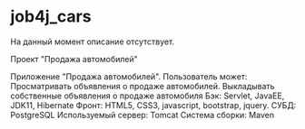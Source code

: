 # job4j_cars

На данный момент описание отсутствует.

Проект "Продажа автомобилей"

Приложение "Продажа автомобилей".
Пользователь может:
Просматривать объявления о продаже автомобилей.
Выкладывать собственные объявления о продаже автомобиля
Бэк: Servlet, JavaEE, JDK11, Hibernate
Фронт: HTML5, CSS3, javascript, bootstrap, jquery.
СУБД: PostgreSQL
Используемый сервер: Tomcat
Система сборки: Maven